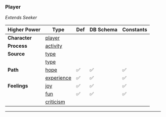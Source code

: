 ### Player
*Extends Seeker*

|Higher Power     |Type     | Def     |DB Schema     |Constants     |
|---|---|---|---|---|
|**Character**|[player](../../api/schema/characters/)||||
|**Process**|[activity](../../api/schema/processes/)||||
|**Source**|[type](../../api/schema/sources/)||||
||[type](../../api/schema/sources/)||||
|**Path**|[hope](../../api/schema/paths/hope)|:white_check_mark:|:white_check_mark:|:white_check_mark:|
||[experience](../../api/schema/paths/experience)|:white_check_mark:|:white_check_mark:|:white_check_mark:|
|**Feelings**|[joy](../../api/schema/feelings/joy)|:white_check_mark:|:white_check_mark:|:white_check_mark:|
||[fun](../../api/schema/feelings/fun)|:white_check_mark:|:white_check_mark:|:white_check_mark:|
||[criticism](../../api/schema/feelings/)||||

***